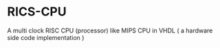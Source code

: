 # RICS-CPU
A multi clock RISC CPU (processor) like MIPS CPU in VHDL ( a hardware side code implementation )
